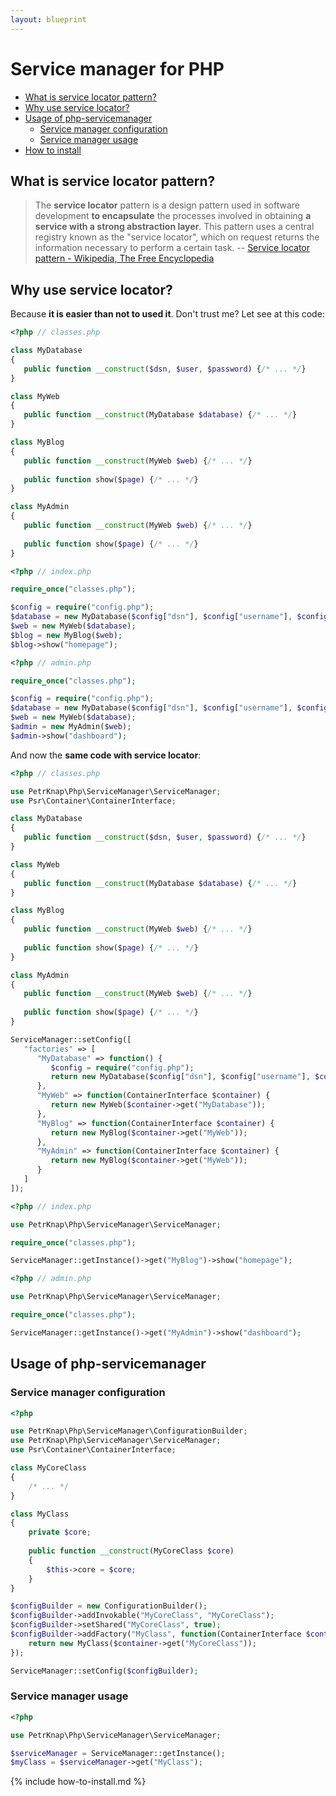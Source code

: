 ```yaml
---
layout: blueprint
---
```

# Service manager for PHP

* [What is service locator pattern?](#what-is-service-locator-pattern)
* [Why use service locator?](#why-use-service-locator)
* [Usage of php-servicemanager](#usage-of-php-servicemanager)
    * [Service manager configuration](#service-manager-configuration)
    * [Service manager usage](#service-manager-usage)
* [How to install](#how-to-install)


## What is service locator pattern?

> The **service locator** pattern is a design pattern used in software development **to encapsulate** the processes involved in obtaining **a service with a strong abstraction layer**. This pattern uses a central registry known as the "service locator", which on request returns the information necessary to perform a certain task.
-- [Service locator pattern - Wikipedia, The Free Encyclopedia]


## Why use service locator?

Because **it is easier than not to used it**. Don't trust me? Let see at this code:

```php
<?php // classes.php

class MyDatabase
{
   public function __construct($dsn, $user, $password) {/* ... */}
}

class MyWeb
{
   public function __construct(MyDatabase $database) {/* ... */}
}

class MyBlog
{
   public function __construct(MyWeb $web) {/* ... */}
   
   public function show($page) {/* ... */}
}

class MyAdmin
{
   public function __construct(MyWeb $web) {/* ... */}
   
   public function show($page) {/* ... */}
}
```

```php
<?php // index.php

require_once("classes.php");

$config = require("config.php");
$database = new MyDatabase($config["dsn"], $config["username"], $config["password"]);
$web = new MyWeb($database);
$blog = new MyBlog($web);
$blog->show("homepage");
```

```php
<?php // admin.php

require_once("classes.php");

$config = require("config.php");
$database = new MyDatabase($config["dsn"], $config["username"], $config["password"]);
$web = new MyWeb($database);
$admin = new MyAdmin($web);
$admin->show("dashboard");
```

And now the **same code with service locator**:

```php
<?php // classes.php

use PetrKnap\Php\ServiceManager\ServiceManager;
use Psr\Container\ContainerInterface;

class MyDatabase
{
   public function __construct($dsn, $user, $password) {/* ... */}
}

class MyWeb
{
   public function __construct(MyDatabase $database) {/* ... */}
}

class MyBlog
{
   public function __construct(MyWeb $web) {/* ... */}
   
   public function show($page) {/* ... */}
}

class MyAdmin
{
   public function __construct(MyWeb $web) {/* ... */}
   
   public function show($page) {/* ... */}
}

ServiceManager::setConfig([
   "factories" => [
      "MyDatabase" => function() {
         $config = require("config.php");
         return new MyDatabase($config["dsn"], $config["username"], $config["password"]);
      },
      "MyWeb" => function(ContainerInterface $container) {
         return new MyWeb($container->get("MyDatabase"));
      },
      "MyBlog" => function(ContainerInterface $container) {
         return new MyBlog($container->get("MyWeb"));
      },
      "MyAdmin" => function(ContainerInterface $container) {
         return new MyBlog($container->get("MyWeb"));
      }
   ]
]);
```

```php
<?php // index.php

use PetrKnap\Php\ServiceManager\ServiceManager;

require_once("classes.php");

ServiceManager::getInstance()->get("MyBlog")->show("homepage");
```

```php
<?php // admin.php

use PetrKnap\Php\ServiceManager\ServiceManager;

require_once("classes.php");

ServiceManager::getInstance()->get("MyAdmin")->show("dashboard");
```


## Usage of php-servicemanager

### Service manager configuration
```php
<?php

use PetrKnap\Php\ServiceManager\ConfigurationBuilder;
use PetrKnap\Php\ServiceManager\ServiceManager;
use Psr\Container\ContainerInterface;

class MyCoreClass
{
    /* ... */
}

class MyClass
{
    private $core;
    
    public function __construct(MyCoreClass $core)
    {
        $this->core = $core;
    }
}

$configBuilder = new ConfigurationBuilder();
$configBuilder->addInvokable("MyCoreClass", "MyCoreClass");
$configBuilder->setShared("MyCoreClass", true);
$configBuilder->addFactory("MyClass", function(ContainerInterface $container) {
    return new MyClass($container->get("MyCoreClass"));
});

ServiceManager::setConfig($configBuilder);
```

### Service manager usage
```php
<?php

use PetrKnap\Php\ServiceManager\ServiceManager;

$serviceManager = ServiceManager::getInstance();
$myClass = $serviceManager->get("MyClass");
```


{% include how-to-install.md %}



[Service locator pattern - Wikipedia, The Free Encyclopedia]:https://en.wikipedia.org/w/index.php?title=Service_locator_pattern&oldid=698489971
